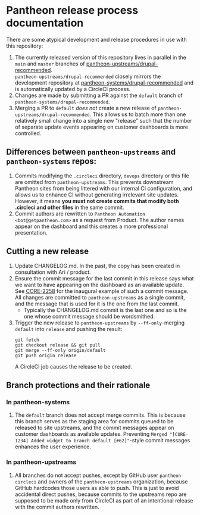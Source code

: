 # Pantheon release process documentation

There are some atypical development and release procedures in use with this repository:
 1. The currently released version of this repository lives in parallel in the `main` and `master` branches of
    [pantheon-upstreams/drupal-recommended](https://github.com/pantheon-upstreams/drupal-recommended).  
    `pantheon-upstreams/drupal-recommended` closely mirrors the development repository at [pantheon-systems/drupal-recommended](https://github.com/pantheon-systems/drupal-recommended)
    and is automatically updated by a CircleCI process.
 1. Changes are made by submitting a PR against the `default` branch of `pantheon-systems/drupal-recommended`.
 1. Merging a PR to `default` _does not_ create a new release of `pantheon-upstreams/drupal-recommended`. This allows us to
    batch more than one relatively small change into a single new "release" such that the number of separate update
    events appearing on customer dashboards is more controlled.

## Differences between `pantheon-upstreams` and `pantheon-systems` repos:
 1. Commits modifying the `.circleci` directory, `devops` directory or this file are omitted from `pantheon-upstreams`.
    This prevents downstream Pantheon sites from being littered with our internal CI configuration, and allows us to
    enhance CI without generating irrelevant site updates.
    However, it means **you must not create commits that modify both .circleci and other files** in the same commit.
 2. Commit authors are rewritten to `Pantheon Automation <bot@getpantheon.com>` as a request from Product. The author
    names appear on the dashboard and this creates a more professional presentation.

## Cutting a new release
 1. Update CHANGELOG.md. In the past, the copy has been created in consultation with Ari / product.
 1. Ensure the commit message for the last commit in this release says what we want to have appearing on the
    dashboard as an available update. See [CORE-2258](https://getpantheon.atlassian.net/browse/CORE-2258) for
    the inaugural example of such a commit message. All changes are committed to `pantheon-upstreams` as a single
    commit, and the message that is used for it is the one from the last commit.
    * Typically the CHANGELOG.md commit is the last one and so is the one whose commit message should be wordsmithed.
 1. Trigger the new release to `pantheon-upstreams` by `--ff-only`-merging `default` into `release` and pushing the 
    result:
    ```
    git fetch
    git checkout release && git pull
    git merge --ff-only origin/default
    git push origin release
    ```
    A CircleCI job causes the release to be created.

## Branch protections and their rationale

### In pantheon-systems
 1. The `default` branch does not accept merge commits. This is because this branch serves as the staging area for
    commits queued to be released to site upstreams, and the commit messages appear on customer dashboards as
    available updates. Preventing `Merged "[CORE-1234] Added widget to branch default [#62]"`-style commit messages
    enhances the user experience.

### In pantheon-upstreams
 1. All branches do not accept pushes, except by GitHub user `pantheon-circleci` and owners of the `pantheon-upstreams`
    organization, because GitHub hardcodes those users as able to push. This is just to avoid accidental direct pushes,
    because commits to the upstreams repo are supposed to be made only from CircleCI as part of an intentional release
    with the commit authors rewritten.
